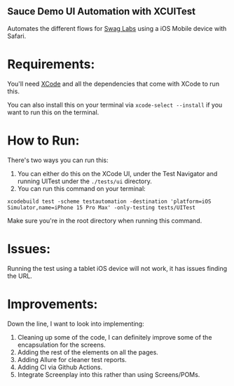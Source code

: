## Sauce Demo UI Automation with XCUITest
Automates the different flows for [Swag Labs](https://www.saucedemo.com/) using a iOS Mobile device with Safari.

**Requirements:** 
===
You'll need [XCode](https://developer.apple.com/xcode/) and all the dependencies that come with XCode to run this. 

You can also install this on your terminal via ```xcode-select --install``` if you want to run this on the terminal.

How to Run:
===
There's two ways you can run this:
1. You can either do this on the XCode UI, under the Test Navigator and running UITest under the `./tests/ui` directory.
2. You can run this command on your terminal: 

```xcodebuild test -scheme testautomation -destination 'platform=iOS Simulator,name=iPhone 15 Pro Max' -only-testing tests/UITest```

Make sure you're in the root directory when running this command.

Issues:
===
Running the test using a tablet iOS device will not work, it has issues finding the URL.

Improvements:
===
Down the line, I want to look into implementing:

1. Cleaning up some of the code, I can definitely improve some of the encapsulation for the screens.
2. Adding the rest of the elements on all the pages.
3. Adding Allure for cleaner test reports.
4. Adding CI via Github Actions.
5. Integrate Screenplay into this rather than using Screens/POMs.
